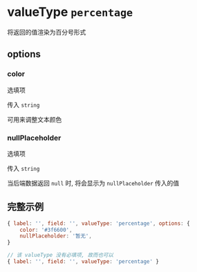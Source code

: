 # valueType `percentage`

将返回的值渲染为百分号形式

## options

### color

选填项

传入 `string` 

可用来调整文本颜色

### nullPlaceholder

选填项

传入 `string`

当后端数据返回 `null` 时, 将会显示为 `nullPlaceholder` 传入的值

## 完整示例

```javascript
{ label: '', field: '', valueType: 'percentage', options: {
    color: '#3f6600',
    nullPlaceholder: '暂无',
}

// 该 valueType 没有必填项, 故而也可以
{ label: '', field: '', valueType: 'percentage' }
```
